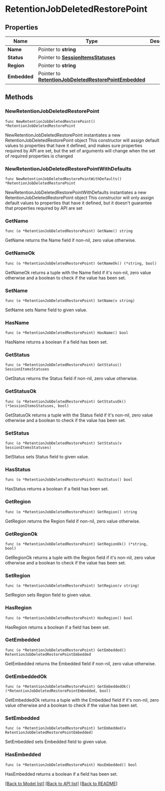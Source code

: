 # RetentionJobDeletedRestorePoint

## Properties

Name | Type | Description | Notes
------------ | ------------- | ------------- | -------------
**Name** | Pointer to **string** |  | [optional] 
**Status** | Pointer to [**SessionItemsStatuses**](SessionItemsStatuses.md) |  | [optional] 
**Region** | Pointer to **string** |  | [optional] 
**Embedded** | Pointer to [**RetentionJobDeletedRestorePointEmbedded**](RetentionJobDeletedRestorePointEmbedded.md) |  | [optional] 

## Methods

### NewRetentionJobDeletedRestorePoint

`func NewRetentionJobDeletedRestorePoint() *RetentionJobDeletedRestorePoint`

NewRetentionJobDeletedRestorePoint instantiates a new RetentionJobDeletedRestorePoint object
This constructor will assign default values to properties that have it defined,
and makes sure properties required by API are set, but the set of arguments
will change when the set of required properties is changed

### NewRetentionJobDeletedRestorePointWithDefaults

`func NewRetentionJobDeletedRestorePointWithDefaults() *RetentionJobDeletedRestorePoint`

NewRetentionJobDeletedRestorePointWithDefaults instantiates a new RetentionJobDeletedRestorePoint object
This constructor will only assign default values to properties that have it defined,
but it doesn't guarantee that properties required by API are set

### GetName

`func (o *RetentionJobDeletedRestorePoint) GetName() string`

GetName returns the Name field if non-nil, zero value otherwise.

### GetNameOk

`func (o *RetentionJobDeletedRestorePoint) GetNameOk() (*string, bool)`

GetNameOk returns a tuple with the Name field if it's non-nil, zero value otherwise
and a boolean to check if the value has been set.

### SetName

`func (o *RetentionJobDeletedRestorePoint) SetName(v string)`

SetName sets Name field to given value.

### HasName

`func (o *RetentionJobDeletedRestorePoint) HasName() bool`

HasName returns a boolean if a field has been set.

### GetStatus

`func (o *RetentionJobDeletedRestorePoint) GetStatus() SessionItemsStatuses`

GetStatus returns the Status field if non-nil, zero value otherwise.

### GetStatusOk

`func (o *RetentionJobDeletedRestorePoint) GetStatusOk() (*SessionItemsStatuses, bool)`

GetStatusOk returns a tuple with the Status field if it's non-nil, zero value otherwise
and a boolean to check if the value has been set.

### SetStatus

`func (o *RetentionJobDeletedRestorePoint) SetStatus(v SessionItemsStatuses)`

SetStatus sets Status field to given value.

### HasStatus

`func (o *RetentionJobDeletedRestorePoint) HasStatus() bool`

HasStatus returns a boolean if a field has been set.

### GetRegion

`func (o *RetentionJobDeletedRestorePoint) GetRegion() string`

GetRegion returns the Region field if non-nil, zero value otherwise.

### GetRegionOk

`func (o *RetentionJobDeletedRestorePoint) GetRegionOk() (*string, bool)`

GetRegionOk returns a tuple with the Region field if it's non-nil, zero value otherwise
and a boolean to check if the value has been set.

### SetRegion

`func (o *RetentionJobDeletedRestorePoint) SetRegion(v string)`

SetRegion sets Region field to given value.

### HasRegion

`func (o *RetentionJobDeletedRestorePoint) HasRegion() bool`

HasRegion returns a boolean if a field has been set.

### GetEmbedded

`func (o *RetentionJobDeletedRestorePoint) GetEmbedded() RetentionJobDeletedRestorePointEmbedded`

GetEmbedded returns the Embedded field if non-nil, zero value otherwise.

### GetEmbeddedOk

`func (o *RetentionJobDeletedRestorePoint) GetEmbeddedOk() (*RetentionJobDeletedRestorePointEmbedded, bool)`

GetEmbeddedOk returns a tuple with the Embedded field if it's non-nil, zero value otherwise
and a boolean to check if the value has been set.

### SetEmbedded

`func (o *RetentionJobDeletedRestorePoint) SetEmbedded(v RetentionJobDeletedRestorePointEmbedded)`

SetEmbedded sets Embedded field to given value.

### HasEmbedded

`func (o *RetentionJobDeletedRestorePoint) HasEmbedded() bool`

HasEmbedded returns a boolean if a field has been set.


[[Back to Model list]](../README.md#documentation-for-models) [[Back to API list]](../README.md#documentation-for-api-endpoints) [[Back to README]](../README.md)


